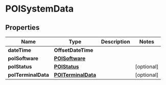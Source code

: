 

# POISystemData


## Properties

| Name | Type | Description | Notes |
|------------ | ------------- | ------------- | -------------|
|**dateTime** | **OffsetDateTime** |  |  |
|**poISoftware** | [**POISoftware**](POISoftware.md) |  |  |
|**poIStatus** | [**POIStatus**](POIStatus.md) |  |  [optional] |
|**poITerminalData** | [**POITerminalData**](POITerminalData.md) |  |  [optional] |



